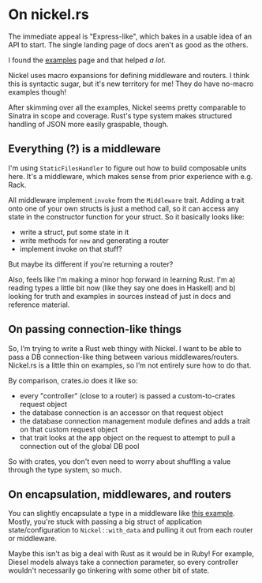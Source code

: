 # On nickel.rs

The immediate appeal is "Express-like", which bakes in a usable idea of an API to start. The single landing page of docs aren't as good as the others. 

I found the [examples](https://github.com/nickel-org/nickel.rs/blob/master/examples) page and that helped _a lot_.

Nickel uses macro expansions for defining middleware and routers. I think this is syntactic sugar, but it's new territory for me! They do have no-macro examples though!

After skimming over all the examples, Nickel seems pretty comparable to Sinatra in scope and coverage. Rust's type system makes structured handling of JSON more easily graspable, though.

## Everything (?) is a middleware

I'm using `StaticFilesHandler` to figure out how to build composable units here. It's a middleware, which makes sense from prior experience with e.g. Rack. 

All middleware implement `invoke` from the `Middleware` trait. Adding a trait onto one of your own structs is just a method call, so it can access any state in the constructor function for your struct. So it basically looks like:

- write a struct, put some state in it
- write methods for `new` and generating a router
- implement invoke on that stuff?

But maybe its different if you're returning a router?

Also, feels like I'm making a minor hop forward in learning Rust. I'm a) reading types a little bit now (like they say one does in Haskell) and b) looking for truth and examples in sources instead of just in docs and reference material.

## On passing connection-like things

So, I’m trying to write a Rust web thingy with Nickel. I want to be able to pass a DB connection-like thing between various middlewares/routers. Nickel.rs is a little thin on examples, so I’m not entirely sure how to do that.

By comparison, crates.io does it like so:

- every "controller" (close to a router) is passed a custom-to-crates request object
- the database connection is an accessor on that request object
- the database connection management module defines and adds a trait on that custom request object
- that trait looks at the app object on the request to attempt to pull a connection out of the global DB pool

So with crates, you don't even need to worry about shuffling a value through the type system, so much.

## On encapsulation, middlewares, and routers

You can slightly encapsulate a type in a middleware like [this example](https://github.com/nickel-org/nickel.rs/blob/master/examples/integration_testing.rs#L90-L111). Mostly, you're stuck with passing a big struct of application state/configuration to `Nickel::with_data` and pulling it out from each router or middleware.

Maybe this isn't as big a deal with Rust as it would be in Ruby! For example, Diesel models always take a connection parameter, so every controller wouldn't necessarily go tinkering with some other bit of state.